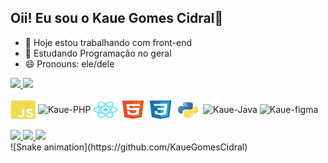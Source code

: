 ## Oii! Eu sou o Kaue Gomes Cidral👋

- 🔭 Hoje estou trabalhando com front-end
- 🌱 Estudando Programação no geral
- 😄 Pronouns: ele/dele

<div>
  <a href="https://beacons.ai/KaueGomesCidral">
    <img height="180em" src="https://github-readme-stats.vercel.app/api?username=KaueGomesCidral&show_icons=true&theme=dark&include_all_commits=true&count_private=true"/>
    <img height="180em" src="https://github-readme-stats.vercel.app/api/top-langs/?username=KaueGomesCidral&layout=compact&langs_count=16&theme=dark"/>
  </a>
</div>


<div style="display: inline_block"><br>
  <img align="center" alt="Kaue-JS" height="30" width="40" src="https://raw.githubusercontent.com/devicons/devicon/master/icons/javascript/javascript-plain.svg">
  <img align="center" alt="Kaue-PHP" height="30" width="40" src="https://cdn.jsdelivr.net/gh/devicons/devicon@latest/icons/php/php-original.svg" />
  <img align="center" alt="Kaue-React" height="30" width="40" src="https://raw.githubusercontent.com/devicons/devicon/master/icons/react/react-original.svg">
  <img align="center" alt="Kaue-HTML" height="30" width="40" src="https://raw.githubusercontent.com/devicons/devicon/master/icons/html5/html5-original.svg">
  <img align="center" alt="Kaue-CSS" height="30" width="40" src="https://raw.githubusercontent.com/devicons/devicon/master/icons/css3/css3-original.svg">
  <img align="center" alt="Kaue-Python" height="30" width="40" src="https://raw.githubusercontent.com/devicons/devicon/master/icons/python/python-original.svg">
  <img align="center" alt="Kaue-Java" height="30" width="40" src="https://cdn.jsdelivr.net/gh/devicons/devicon@latest/icons/java/java-original.svg" />
  <img align="center" alt="Kaue-figma" height="30" width="40"src="https://cdn.jsdelivr.net/gh/devicons/devicon@latest/icons/figma/figma-original.svg" />
</div>
<br>
<div>
  <a href="https://instagram.com/kaue.gomess_" target="_blank">
    <img src="https://img.shields.io/badge/-Instagram-%23E4405F?style=for-the-badge&logo=instagram&logoColor=white" target="_blank"/>
  </a>
  <a href="mailto:kauegomescidral@gmail.com">
    <img src="https://img.shields.io/badge/-Gmail-D14836?style=for-the-badge&logo=gmail&logoColor=white" target="_blank"/>
  </a>
  <a href="https://www.linkedin.com/in/kaue-gomes-cidral-63277525a" target="_blank">
    <img src="https://img.shields.io/badge/-LinkedIn-%230077B5?style=for-the-badge&logo=linkedin&logoColor=white" target="_blank"/>
  </a>
</div>
  ![Snake animation](https://github.com/KaueGomesCidral)
